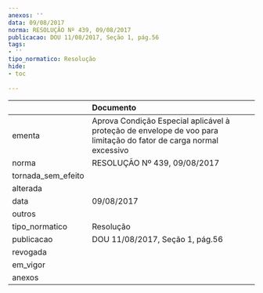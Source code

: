 ```yaml
---
anexos: ''
data: 09/08/2017
norma: RESOLUÇÃO Nº 439, 09/08/2017
publicacao: DOU 11/08/2017, Seção 1, pág.56
tags:
- ''
tipo_normatico: Resolução
hide: 
- toc 
 
---
```


|                    | Documento                                                                                                          |
|:-------------------|:-------------------------------------------------------------------------------------------------------------------|
| ementa             | Aprova Condição Especial aplicável à proteção de envelope de voo para limitação do fator de carga normal excessivo |
| norma              | RESOLUÇÃO Nº 439, 09/08/2017                                                                                       |
| tornada_sem_efeito |                                                                                                                    |
| alterada           |                                                                                                                    |
| data               | 09/08/2017                                                                                                         |
| outros             |                                                                                                                    |
| tipo_normatico     | Resolução                                                                                                          |
| publicacao         | DOU 11/08/2017, Seção 1, pág.56                                                                                    |
| revogada           |                                                                                                                    |
| em_vigor           |                                                                                                                    |
| anexos             |                                                                                                                    |